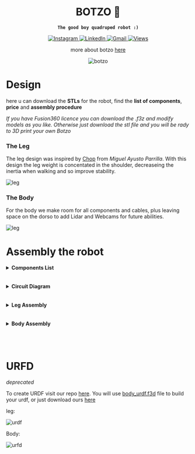 <div align="center">
<h1>BOTZO 🐾</h1>

**`The good boy quadruped robot :)`**

<p align="center">
    <a href="https://www.instagram.com/botzo.ie/" target="_blank" rel="noopener noreferrer">
        <img alt="Instagram" src="https://img.shields.io/badge/Instagram-%232C3454.svg?style=for-the-badge&logo=Instagram&logoColor=white" />
    </a>
    <a href="" target="_blank" rel="noopener noreferrer">
        <img alt="LinkedIn" src="https://img.shields.io/badge/Youtube-%232C3454.svg?style=for-the-badge&logo=Youtube&logoColor=white" />
    </a>
    <a href="mailto:botzoteam@gmail.com">
        <img alt="Gmail" src="https://img.shields.io/badge/Gmail-2c3454?style=for-the-badge&logo=gmail&logoColor=white" />
    </a>
    <a href="">
        <img alt="Views" src="https://komarev.com/ghpvc/?username=botzo&color=blue&style=for-the-badge&abbreviated=true" />
    </a>

more about botzo [here](https://github.com/IERoboticsAILab/botzo)

![botzo](https://github.com/botzo-team/our_images_and_videos/blob/main/botzo_new_final_design.png)

</p>
</div>



# Design
here u can download the **STLs** for the robot, find the **list of components**, **price** and **assembly procedure**

_If you have Fusion360 licence you can download the .f3z and modify models as you like. Otherwise just download the stl file and you will be rady to 3D print your own Botzo_


### The Leg

The leg design was inspired by [Chop](https://hackaday.io/project/171456-diy-hobby-servos-quadruped-robot/details) from _Miguel Ayusto Parrilla_. With this design the leg weight is concentated in the shoulder, decreaseing the inertia when walking and so improve stability.

![leg](https://github.com/botzo-team/our_images_and_videos/blob/main/FULL_LEG.gif)


### The Body

For the body we make room for all components and cables, plus leaving space on the dorso to add Lidar and Webcams for future abilities.

![leg](https://github.com/botzo-team/our_images_and_videos/blob/main/animation_new_final_body.gif)

# Assembly the robot

<details>
  <summary><strong>Components List</strong></summary>


| Quantity | Component                        | Link         | Price (Single) | Component Total | Status       | Description                           | Measures (cm) |
|----------|----------------------------------|-------------|----------------|----------------|--------------|--------------------------------------|--------------|
| x1       | Arduino Mega                     | Amazon      | 25.99€         | 25.99€         | In the lab   | Control over servos and IMU         |              |
| x1       | Raspberry Pi                     | -           | -              | -              | In the lab   | Brain                                |              |
| x1       | Raspberry Pi camera module V2 8MP | Amazon      | 13.79€         | 13.79€         | In the lab   | Camera module for Raspberry         |              |
| x1       | Buck converter 5V-5A out         | Amazon      | 11.99€         | 11.99€         | In the lab   | Buck converter 5V-5A (25W) for Rpi  |              |
| x5       | Buck converter 5-40V 12A out     | Amazon      | 35.99€         | 35.99€         | In the lab   | Buck converters for servos          | 6x5x2        |
| x12      | Servo DS3225 25kg                | -           | -              | -              | In the lab   | Actuators for legs                  |              |
| x1       | MPU-6050                         | -           | -              | -              | In the lab   | Balancing sensor                    | 2x2.3x0.7    |
| x2       | LiPo batteries RC                | Amazon      | 45.99€         | 91.98€         | In the lab   | Power in series                     |              |
| x1       | Oled Display                     | Amazon      | 9.99€          | 9.99€          | In the lab   | Display informations                |              |
| x1       | PS3 controller                   | Amazon      | 17.99€         | 17.99€         | In the lab   | PS3 controller to move robot        |              |
|        |                    |       |         |        |   |       |              |
| x20      | 8x3x4 mm bearings                | Amazon (x2) | 7.09€          | 14.18€         | Need to buy  | Bearings for moving parts           |              |
| x4 | 10x5x4 mm bearings | | | | | For shoulder stronger axes| |
| x1       | Dean T Connectors                | Amazon      | 9.99€          | 9.99€          | In the lab   | Connection of the circuit           |              |
| x1       | Cables 14 AWG                    | Amazon      | 25.5€          | 25.5€          | In the lab   | Cables high current                 |              |
| x1       | Cables 10 AWG                    | Amazon      | 16.99€         | 16.99€         | Need to buy  | Cables high current                 |              |
| x1       | TPU Bambu filament               | Bambu       | 44.73€         | 44.73€         | Need to buy  | TPU for foot                        |              |
| | Set of M3, M2.5 and M2 screws| | | | | | |
| | Set of inserts for M3, M2.5 and M2 screws | | | | | | |

**Total: 256.39€**

_Price can vary depending on what you already have, but the goal is to stay  under 500€_

</details>

<br>
<br>

<details>
  <summary><strong>Circuit Diagram</strong></summary>

  ![circuit design](https://github.com/botzo-team/our_images_and_videos/blob/main/full_circuit_scketch.png)

</details>

<br>
<br>

<details>
  <summary><strong>Leg Assembly</strong></summary>

![leg](https://github.com/botzo-team/our_images_and_videos/blob/main/assemble_one_leg_timelapse.gif)

</details>

<br>
<br>

<details>
  <summary><strong>Body Assembly</strong></summary>

_commin soon_

</details>

<br>
<br>
<br>

# URFD

_deprecated_

To create URDF visit our repo [here](https://github.com/botzo-team/create_URDF).
You will use [body_urdf.f3d](https://github.com/botzo-team/STL_files/blob/main/URDF%20file/body_urdf.f3d) file to build your urdf, or just download ours [here](https://github.com/IERoboticsAILab/botzo_STLs/tree/main/URDF%20file)

leg:

![urdf](https://github.com/botzo-team/our_images_and_videos/blob/main/urdf_leg.png)

Body:

![urfd](https://github.com/botzo-team/our_images_and_videos/blob/main/urdf_body.png)